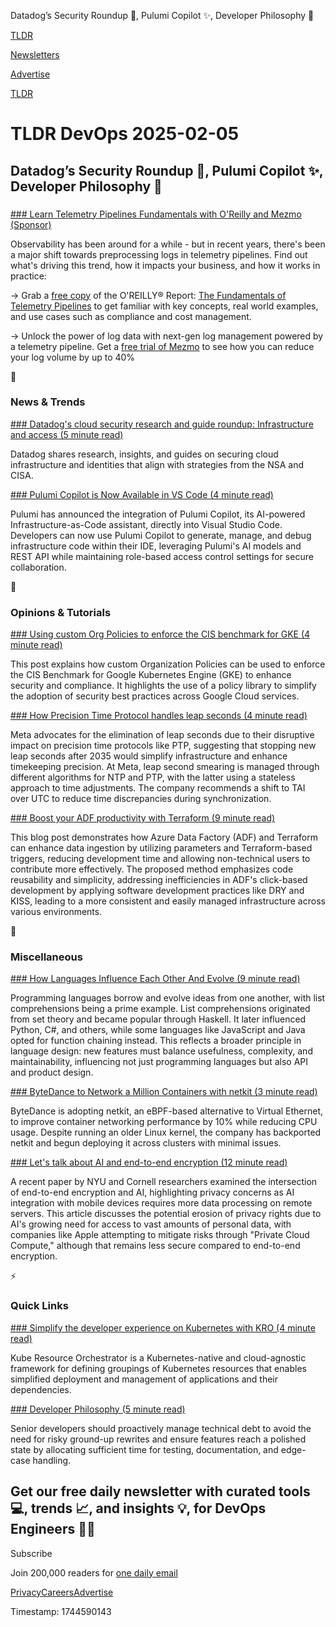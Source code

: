 Datadog’s Security Roundup 🥷, Pulumi Copilot ✨, Developer Philosophy 🧙

[TLDR](/)

[Newsletters](/newsletters)

[Advertise](https://advertise.tldr.tech/)

[TLDR](/)

# TLDR DevOps 2025-02-05

## Datadog’s Security Roundup 🥷, Pulumi Copilot ✨, Developer Philosophy 🧙

### 

[### Learn Telemetry Pipelines Fundamentals with O'Reilly and Mezmo (Sponsor)](https://go.mezmo.com/report-the-fundamentals-of-telemetry-pipelines-2?utm_medium=email&amp;utm_source=marketingemail&amp;utm_campaign=tldr-newsletter)

Observability has been around for a while - but in recent years, there's been a major shift towards preprocessing logs in telemetry pipelines. Find out what's driving this trend, how it impacts your business, and how it works in practice:

→ Grab a [free copy](https://go.mezmo.com/report-the-fundamentals-of-telemetry-pipelines-2?utm_medium=email&utm_source=marketingemail&utm_campaign=tldr-newsletter) of the O'REILLY® Report: [The Fundamentals of Telemetry Pipelines](https://go.mezmo.com/report-the-fundamentals-of-telemetry-pipelines-2?utm_medium=email&utm_source=marketingemail&utm_campaign=tldr-newsletter) to get familiar with key concepts, real world examples, and use cases such as compliance and cost management.

→ Unlock the power of log data with next-gen log management powered by a telemetry pipeline. Get a [free trial of Mezmo](https://www.mezmo.com/sign-up-mezmo-platform?utm_medium=email&utm_source=marketingemail&utm_campaign=tldr-newsletter) to see how you can reduce your log volume by up to 40%

📱

### News & Trends

[### Datadog's cloud security research and guide roundup: Infrastructure and access (5 minute read)](https://www.datadoghq.com/blog/cloud-security-roundup-infrastructure-identity/?utm_source=tldrdevops)

Datadog shares research, insights, and guides on securing cloud infrastructure and identities that align with strategies from the NSA and CISA.

[### Pulumi Copilot is Now Available in VS Code (4 minute read)](https://www.pulumi.com/blog/copilot-in-vscode/?utm_source=tldrdevops)

Pulumi has announced the integration of Pulumi Copilot, its AI-powered Infrastructure-as-Code assistant, directly into Visual Studio Code. Developers can now use Pulumi Copilot to generate, manage, and debug infrastructure code within their IDE, leveraging Pulumi's AI models and REST API while maintaining role-based access control settings for secure collaboration.

🚀

### Opinions & Tutorials

[### Using custom Org Policies to enforce the CIS benchmark for GKE (4 minute read)](https://cloud.google.com/blog/products/identity-security/how-to-use-custom-org-policies-to-enforce-cis-benchmark-for-gke/?utm_source=tldrdevops)

This post explains how custom Organization Policies can be used to enforce the CIS Benchmark for Google Kubernetes Engine (GKE) to enhance security and compliance. It highlights the use of a policy library to simplify the adoption of security best practices across Google Cloud services.

[### How Precision Time Protocol handles leap seconds (4 minute read)](https://engineering.fb.com/2025/02/03/production-engineering/how-precision-time-protocol-ptp-handles-leap-seconds/?utm_source=tldrdevops)

Meta advocates for the elimination of leap seconds due to their disruptive impact on precision time protocols like PTP, suggesting that stopping new leap seconds after 2035 would simplify infrastructure and enhance timekeeping precision. At Meta, leap second smearing is managed through different algorithms for NTP and PTP, with the latter using a stateless approach to time adjustments. The company recommends a shift to TAI over UTC to reduce time discrepancies during synchronization.

[### Boost your ADF productivity with Terraform (9 minute read)](https://xebia.com/blog/speed-up-adf-development-using-terraform/?utm_source=tldrdevops)

This blog post demonstrates how Azure Data Factory (ADF) and Terraform can enhance data ingestion by utilizing parameters and Terraform-based triggers, reducing development time and allowing non-technical users to contribute more effectively. The proposed method emphasizes code reusability and simplicity, addressing inefficiencies in ADF's click-based development by applying software development practices like DRY and KISS, leading to a more consistent and easily managed infrastructure across various environments.

🎁

### Miscellaneous

[### How Languages Influence Each Other And Evolve (9 minute read)](https://thetechenabler.substack.com/p/how-languages-influence-each-other?utm_source=tldrdevops)

Programming languages borrow and evolve ideas from one another, with list comprehensions being a prime example. List comprehensions originated from set theory and became popular through Haskell. It later influenced Python, C#, and others, while some languages like JavaScript and Java opted for function chaining instead. This reflects a broader principle in language design: new features must balance usefulness, complexity, and maintainability, influencing not just programming languages but also API and product design.

[### ByteDance to Network a Million Containers with netkit (3 minute read)](https://thenewstack.io/bytedance-to-network-a-million-containers-with-netkit/?utm_source=tldrdevops)

ByteDance is adopting netkit, an eBPF-based alternative to Virtual Ethernet, to improve container networking performance by 10% while reducing CPU usage. Despite running an older Linux kernel, the company has backported netkit and begun deploying it across clusters with minimal issues.

[### Let's talk about AI and end-to-end encryption (12 minute read)](https://blog.cryptographyengineering.com/2025/01/17/lets-talk-about-ai-and-end-to-end-encryption/?utm_source=tldrdevops)

A recent paper by NYU and Cornell researchers examined the intersection of end-to-end encryption and AI, highlighting privacy concerns as AI integration with mobile devices requires more data processing on remote servers. This article discusses the potential erosion of privacy rights due to AI's growing need for access to vast amounts of personal data, with companies like Apple attempting to mitigate risks through "Private Cloud Compute," although that remains less secure compared to end-to-end encryption.

⚡️

### Quick Links

[### Simplify the developer experience on Kubernetes with KRO (4 minute read)](https://cloud.google.com/blog/products/containers-kubernetes/introducing-kube-resource-orchestrator?utm_source=tldrdevops)

Kube Resource Orchestrator is a Kubernetes-native and cloud-agnostic framework for defining groupings of Kubernetes resources that enables simplified deployment and management of applications and their dependencies.

[### Developer Philosophy (5 minute read)](https://qntm.org/devphilo?utm_source=tldrdevops)

Senior developers should proactively manage technical debt to avoid the need for risky ground-up rewrites and ensure features reach a polished state by allocating sufficient time for testing, documentation, and edge-case handling.

## Get our free daily newsletter with curated tools 💻, trends 📈, and insights 💡, for DevOps Engineers 👨‍💻

Subscribe

Join 200,000 readers for [one daily email](/api/latest/devops)

[Privacy](/privacy)[Careers](https://jobs.ashbyhq.com/tldr.tech)[Advertise](/devops/advertise)

Timestamp: 1744590143